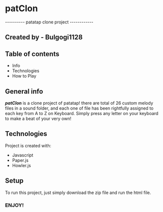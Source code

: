 # patClon
---------- patatap clone project ------------

## Created by - Bulgogi1128

## Table of contents
* Info
* Technologies
* How to Play

## General info
***patClon*** is a clone project of patatap! 	there are total of 26 custom melody files in a sound folder, and each one of file has been rightfully assigned to each key from A to Z on Keyboard. Simply press any letter on your keyboard to make a beat of your very own!

## Technologies
Project is created with:
* Javascript
* Paper.js
* Howler.js
	
## Setup
To run this project, just simply download the zip file and run the html file.


### ENJOY! ###
